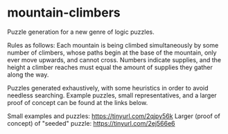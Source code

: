 # mountain-climbers
Puzzle generation for a new genre of logic puzzles.

Rules as follows: Each mountain is being climbed simultaneously by some number of climbers, whose paths begin at the base of the mountain, only ever move upwards, and cannot cross. Numbers indicate supplies, and the height a climber reaches must equal the amount of supplies they gather along the way.

Puzzles generated exhaustively, with some heuristics in order to avoid needless searching. Example puzzles, small representatives, and a larger proof of concept can be found at the links below.

Small examples and puzzles: https://tinyurl.com/2qjpy56k
Larger (proof of concept) of "seeded" puzzle: https://tinyurl.com/2ej566e6
